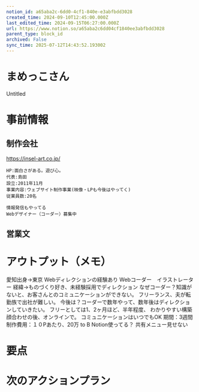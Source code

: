 ```yaml
---
notion_id: a65aba2c-6dd0-4cf1-840e-e3abfbdd3028
created_time: 2024-09-10T12:45:00.000Z
last_edited_time: 2024-09-15T06:27:00.000Z
url: https://www.notion.so/a65aba2c6dd04cf1840ee3abfbdd3028
parent_type: block_id
archived: False
sync_time: 2025-07-12T14:43:52.193002
---
```


# まめっこさん

Untitled 
# 事前情報
## 制作会社
https://insel-art.co.jp/
```plain text
HP:面白さがある。遊び心。
代表:島田
設立:2011年11月
事業内容:ウェブサイト制作事業(映像・LPも今後はやってく)
従業員数:20名

情報発信もやってる
Webデザイナー（コーダー）募集中
```
## 営業文
# アウトプット（メモ）
愛知出身→東京
Webディレクションの経験あり
Webコーダー　イラストレーター
経緯→ものづくり好き、未経験採用でディレクション
なぜコーダー？知識がないと、お客さんとのコミュニケーションができない。
フリーランス、夫が転勤族で出社が難しい。
今後は？コーダーで数年やって、数年後はディレクションしていきたい。
フリーとしては1、2ヶ月ほど、半年程度、
わかりやすい構築
顔合わせの後、オンラインで。
コミュニケーションはいつでもOK
期間：3週間
制作費用：１０Pあたり、20万
to B
Notion使ってる？
共有メニュー見せない
# 要点
# 次のアクションプラン